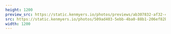 ```yaml
---
height: 1200
preview_src: https://static.kenmyers.io/photos/previews/ab307832-af32-4357-afb5-bf589e87a022.webp
src: https://static.kenmyers.io/photos/509ad403-5ebb-4ba0-88b1-206ef82b2b04.jpeg
width: 1200
---
```

